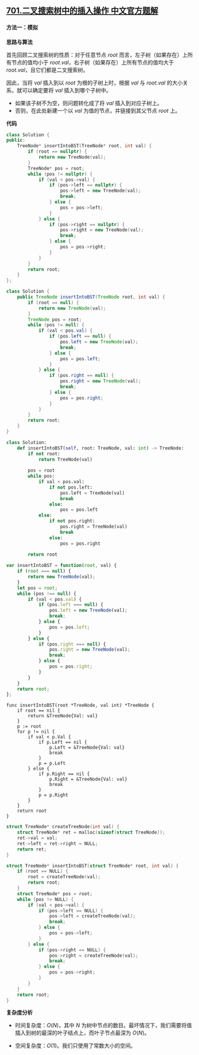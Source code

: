 ## [701.二叉搜索树中的插入操作 中文官方题解](https://leetcode.cn/problems/insert-into-a-binary-search-tree/solutions/100000/er-cha-sou-suo-shu-zhong-de-cha-ru-cao-zuo-by-le-3)

#### 方法一：模拟

**思路与算法**

首先回顾二叉搜索树的性质：对于任意节点 $\textit{root}$ 而言，左子树（如果存在）上所有节点的值均小于 $\textit{root.val}$，右子树（如果存在）上所有节点的值均大于 $\textit{root.val}$，且它们都是二叉搜索树。

因此，当将 $\textit{val}$ 插入到以 $\textit{root}$ 为根的子树上时，根据  $\textit{val}$ 与 $\textit{root.val}$ 的大小关系，就可以确定要将 $\textit{val}$ 插入到哪个子树中。
- 如果该子树不为空，则问题转化成了将 $\textit{val}$ 插入到对应子树上。
- 否则，在此处新建一个以 $\textit{val}$ 为值的节点，并链接到其父节点 $\textit{root}$ 上。

**代码**

```C++ [sol1-C++]
class Solution {
public:
    TreeNode* insertIntoBST(TreeNode* root, int val) {
        if (root == nullptr) {
            return new TreeNode(val);
        }
        TreeNode* pos = root;
        while (pos != nullptr) {
            if (val < pos->val) {
                if (pos->left == nullptr) {
                    pos->left = new TreeNode(val);
                    break;
                } else {
                    pos = pos->left;
                }
            } else {
                if (pos->right == nullptr) {
                    pos->right = new TreeNode(val);
                    break;
                } else {
                    pos = pos->right;
                }
            }
        }
        return root;
    }
};
```

```Java [sol1-Java]
class Solution {
    public TreeNode insertIntoBST(TreeNode root, int val) {
        if (root == null) {
            return new TreeNode(val);
        }
        TreeNode pos = root;
        while (pos != null) {
            if (val < pos.val) {
                if (pos.left == null) {
                    pos.left = new TreeNode(val);
                    break;
                } else {
                    pos = pos.left;
                }
            } else {
                if (pos.right == null) {
                    pos.right = new TreeNode(val);
                    break;
                } else {
                    pos = pos.right;
                }
            }
        }
        return root;
    }
}
```

```Python [sol1-Python3]
class Solution:
    def insertIntoBST(self, root: TreeNode, val: int) -> TreeNode:
        if not root:
            return TreeNode(val)
        
        pos = root
        while pos:
            if val < pos.val:
                if not pos.left:
                    pos.left = TreeNode(val)
                    break
                else:
                    pos = pos.left
            else:
                if not pos.right:
                    pos.right = TreeNode(val)
                    break
                else:
                    pos = pos.right
        
        return root
```

```JavaScript [sol1-JavaScript]
var insertIntoBST = function(root, val) {
    if (root === null) {
        return new TreeNode(val);
    }
    let pos = root;
    while (pos !== null) {
        if (val < pos.val) {
            if (pos.left === null) {
                pos.left = new TreeNode(val);
                break;
            } else {
                pos = pos.left;
            }
        } else {
            if (pos.right === null) {
                pos.right = new TreeNode(val);
                break;
            } else {
                pos = pos.right;
            }
        }
    }
    return root;
};
```

```Golang [sol1-Golang]
func insertIntoBST(root *TreeNode, val int) *TreeNode {
    if root == nil {
        return &TreeNode{Val: val}
    }
    p := root
    for p != nil {
        if val < p.Val {
            if p.Left == nil {
                p.Left = &TreeNode{Val: val}
                break
            }
            p = p.Left
        } else {
            if p.Right == nil {
                p.Right = &TreeNode{Val: val}
                break
            }
            p = p.Right
        }
    }
    return root
}
```

```C [sol1-C]
struct TreeNode* createTreeNode(int val) {
    struct TreeNode* ret = malloc(sizeof(struct TreeNode));
    ret->val = val;
    ret->left = ret->right = NULL;
    return ret;
}

struct TreeNode* insertIntoBST(struct TreeNode* root, int val) {
    if (root == NULL) {
        root = createTreeNode(val);
        return root;
    }
    struct TreeNode* pos = root;
    while (pos != NULL) {
        if (val < pos->val) {
            if (pos->left == NULL) {
                pos->left = createTreeNode(val);
                break;
            } else {
                pos = pos->left;
            }
        } else {
            if (pos->right == NULL) {
                pos->right = createTreeNode(val);
                break;
            } else {
                pos = pos->right;
            }
        }
    }
    return root;
}
```

**复杂度分析**

- 时间复杂度：$O(N)$，其中 $N$ 为树中节点的数目。最坏情况下，我们需要将值插入到树的最深的叶子结点上，而叶子节点最深为 $O(N)$。

- 空间复杂度：$O(1)$。我们只使用了常数大小的空间。